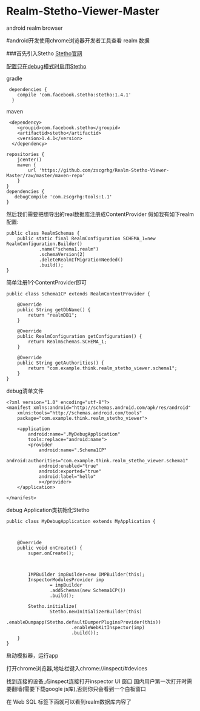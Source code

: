 # Realm-Stetho-Viewer-Master
android realm browser

#android开发使用chrome浏览器开发者工具查看 realm 数据

###首先引入Stetho 
[Stetho官网](http://facebook.github.io/stetho/)

[配置只在debug模式时启用Stetho](http://littlerobots.nl/blog/stetho-for-android-debug-builds-only/)

gradle
```
 dependencies { 
    compile 'com.facebook.stetho:stetho:1.4.1' 
  } 
```

maven
```
 <dependency>
    <groupid>com.facebook.stetho</groupid> 
    <artifactid>stetho</artifactid> 
    <version>1.4.1</version> 
  </dependency> 
```
```
repositories {
    jcenter()
    maven {
        url 'https://github.com/zscgrhg/Realm-Stetho-Viewer-Master/raw/master/maven-repo'
    }
}
dependencies {
   debugCompile 'com.zscgrhg:tools:1.1'
}

```

然后我们需要把想导出的real数据库注册成ContentProvider
假如我有如下realm配置:
```
public class RealmSchemas {
    public static final RealmConfiguration SCHEMA_1=new RealmConfiguration.Builder()
            .name("schema1.realm")
            .schemaVersion(2)
            .deleteRealmIfMigrationNeeded()
            .build();
}
```

简单注册1个ContentProvider即可

```
public class Schema1CP extends RealmContentProvider {

    @Override
    public String getDbName() {
        return "realmDB1";
    }

    @Override
    public RealmConfiguration getConfiguration() {
        return RealmSchemas.SCHEMA_1;
    }

    @Override
    public String getAuthorities() {
        return "com.example.think.realm_stetho_viewer.schema1";
    }
}
```

debug清单文件
```
<?xml version="1.0" encoding="utf-8"?>
<manifest xmlns:android="http://schemas.android.com/apk/res/android"
    xmlns:tools="http://schemas.android.com/tools"
    package="com.example.think.realm_stetho_viewer">

    <application
        android:name=".MyDebugApplication"
        tools:replace="android:name">
        <provider
            android:name=".Schema1CP"
            android:authorities="com.example.think.realm_stetho_viewer.schema1"
            android:enabled="true"
            android:exported="true"
            android:label="hello"
            ></provider>
    </application>

</manifest>
```

debug Application类初始化Stetho

```
public class MyDebugApplication extends MyApplication {



    @Override
    public void onCreate() {
        super.onCreate();



        IMPBuilder impBuilder=new IMPBuilder(this);
        InspectorModulesProvider imp
                = impBuilder
                .addSchemas(new Schema1CP())
                .build();

        Stetho.initialize(
                Stetho.newInitializerBuilder(this)
                        .enableDumpapp(Stetho.defaultDumperPluginsProvider(this))
                        .enableWebKitInspector(imp)
                        .build());
    }
}

```

启动模拟器，运行app

打开chrome浏览器,地址栏键入chrome://inspect/#devices

找到连接的设备,点inspect连接打开inspector UI 窗口
国内用户第一次打开时需要翻墙(需要下载google js库),否则你只会看到一个白板窗口

在 Web SQL 标签下面就可以看到realm数据库内容了



 


